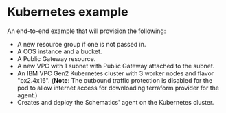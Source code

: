 # Kubernetes example

An end-to-end example that will provision the following:
* A new resource group if one is not passed in.
* A COS instance and a bucket.
* A Public Gateway resource.
* A new VPC with 1 subnet with Public Gateway attached to the subnet.
* An IBM VPC Gen2 Kubernetes cluster with 3 worker nodes and flavor "bx2.4x16". (**Note**: The outbound traffic protection is disabled for the pod to allow internet access for downloading terraform provider for the agent.)
* Creates and deploy the Schematics' agent on the Kubernetes cluster.
